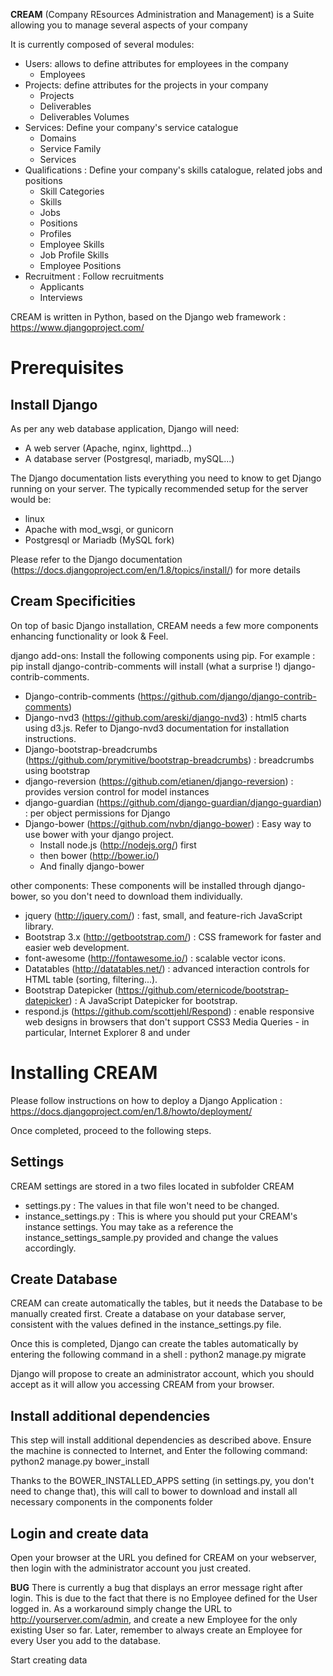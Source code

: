 **CREAM** (Company REsources Administration and Management) is a Suite allowing you to manage several aspects of your company

It is currently composed of several modules:
* Users: allows to define attributes for employees in the company
  * Employees
* Projects: define attributes for the projects in your company
  * Projects
  * Deliverables
  * Deliverables Volumes
* Services: Define your company's service catalogue
  * Domains
  * Service Family
  * Services
* Qualifications : Define your company's skills catalogue, related jobs and positions
  * Skill Categories
  * Skills
  * Jobs
  * Positions
  * Profiles
  * Employee Skills
  * Job Profile Skills
  * Employee Positions
* Recruitment : Follow recruitments
  * Applicants
  * Interviews

CREAM is written in Python, based on the Django web framework : https://www.djangoproject.com/

# Prerequisites

## Install Django

As per any web database application, Django will need:
* A web server (Apache, nginx, lighttpd...)
* A database server (Postgresql, mariadb, mySQL...)

The Django documentation lists everything you need to know to get Django running on your server.
The typically recommended setup for the server would be:
* linux
* Apache with mod_wsgi, or gunicorn
* Postgresql or Mariadb (MySQL fork)

Please refer to the Django documentation (https://docs.djangoproject.com/en/1.8/topics/install/) for more details

## Cream Specificities

On top of basic Django installation, CREAM needs a few more components enhancing functionality or look & Feel.

django add-ons:
Install the following components using pip. For example :
    pip install django-contrib-comments
will install (what a surprise !) django-contrib-comments.

* Django-contrib-comments (https://github.com/django/django-contrib-comments)
* Django-nvd3 (https://github.com/areski/django-nvd3) : html5 charts using d3.js. Refer to Django-nvd3 documentation for installation instructions.
* Django-bootstrap-breadcrumbs (https://github.com/prymitive/bootstrap-breadcrumbs) : breadcrumbs using bootstrap
* django-reversion (https://github.com/etianen/django-reversion) : provides version control for model instances
* django-guardian (https://github.com/django-guardian/django-guardian) : per object permissions for Django
* Django-bower (https://github.com/nvbn/django-bower) : Easy way to use bower with your django project.
  * Install node.js (http://nodejs.org/) first
  * then bower (http://bower.io/)
  * And finally django-bower

other components:
These components will be installed through django-bower, so you don't need to download them individually.
* jquery (http://jquery.com/) : fast, small, and feature-rich JavaScript library.
* Bootstrap 3.x (http://getbootstrap.com/) : CSS framework for faster and easier web development.
* font-awesome (http://fontawesome.io/) : scalable vector icons.
* Datatables (http://datatables.net/) : advanced interaction controls for HTML table (sorting, filtering...).
* Bootstrap Datepicker (https://github.com/eternicode/bootstrap-datepicker) : A JavaScript Datepicker for bootstrap. 
* respond.js (https://github.com/scottjehl/Respond) : enable responsive web designs in browsers that don't support CSS3 Media Queries - in particular, Internet Explorer 8 and under



# Installing CREAM

Please follow instructions on how to deploy a Django Application : https://docs.djangoproject.com/en/1.8/howto/deployment/

Once completed, proceed to the following steps.

## Settings

CREAM settings are stored in a two files located in subfolder CREAM
* settings.py : The values in that file won't need to be changed.
* instance_settings.py : This is where  you should put your CREAM's instance settings. You may take as a reference the instance_settings_sample.py provided and change the values accordingly.

## Create Database

CREAM can create automatically the tables, but it needs the Database to be manually created first. Create a database on your database server, consistent with the values defined in the instance_settings.py file.

Once this is completed, Django can create the tables automatically by entering the following command in a shell :
    python2 manage.py migrate

Django will propose to create an administrator account, which you should accept as it will allow you accessing CREAM from your browser.

## Install additional dependencies

This step will install additional dependencies as described above. Ensure the machine is connected to Internet, and Enter the following command:
    python2 manage.py bower_install
    
Thanks to the BOWER_INSTALLED_APPS setting (in settings.py, you don't need to change that), this will call to bower to download and install all necessary components in the components folder

## Login and create data

Open your browser at the URL you defined for CREAM on your webserver, then login with the administrator account you just created.

**BUG**
There is currently a bug that displays an error message right after login. This is due to the fact that there is no Employee defined for the User logged in. As a workaround simply change the URL to http://yourserver.com/admin, and create a new Employee for the only existing User so far.
Later, remember to always create an Employee for every User you add to the database.

Start creating data